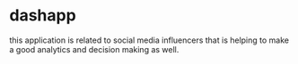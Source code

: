 # dashapp
this application is related to social media influencers that is helping to make a good analytics and decision making as well.
